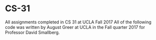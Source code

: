 # CS-31
All assignments completed in CS 31 at UCLA Fall 2017
All of the following code was written by August Greer at UCLA in the Fall quarter 2017 for Professor David Smallberg.

